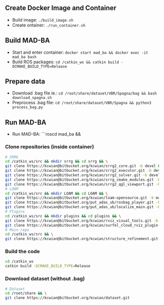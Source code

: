 ## Create Docker Image and Container
- Build image: ```./build_image.sh```
- Create ontainer: ```./run_container.sh```

## Build MAD-BA
- Start and enter container: ```docker start mad_ba && docker exec -it mad_ba bash```
- Build ROS packages: ```cd /catkin_ws && catkin build -DCMAKE_BUILD_TYPE=Release```

## Prepare data
- Download .bag file ie.: ```cd /root/share/dataset/VBR/Spagna/bag && bash download_spagna.sh```
- Preprocess .bag file: ```cd /root/share/dataset/VBR/Spagna && python3 process_bag.py```

## Run MAD-BA
- Run MAD-BA: ```roscd mad_ba && 


### Clone repositories (inside container)
```bash
# SRRG
cd /catkin_ws/src && mkdir srrg && cd srrg && \
git clone https://kcwian@bitbucket.org/kcwian/srrg2_core.git -b devel && \
git clone https://kcwian@bitbucket.org/kcwian/srrg2_executor.git -b devel && \
git clone https://kcwian@bitbucket.org/kcwian/srrg2_solver.git -b devel && \
git clone https://kcwian@bitbucket.org/kcwian/srrg_cmake_modules.git -b master && \
git clone https://kcwian@bitbucket.org/kcwian/srrg2_qgl_viewport.git -b devel && \
# LOAM
cd /catkin_ws/src && mkdir LOAM && cd LOAM && \
git clone https://kcwian@bitbucket.org/kcwian/loam-opensource.git -b master && \
git clone https://kcwian@bitbucket.org/put_adas_ub/rosbag_player.git -b master && \
git clone https://kcwian@bitbucket.org/put_adas_ub/localize_main.git -b master  && \
# Plugins
cd /catkin_ws/src && mkdir plugins && cd plugins && \
git clone https://kcwian@bitbucket.org/kcwian/rviz_visual_tools.git -b noetic-devel && \
git clone https://kcwian@bitbucket.org/kcwian/surfel_cloud_rviz_plugin.git -b master && \
# Main repo
cd /catkin_ws/src && \
git clone https://kcwian@bitbucket.org/kcwian/structure_refinement.git -b rawOptimization
```

### Build the code
```bash
cd /catkin_ws
catkin build -DCMAKE_BUILD_TYPE=Release
```

### Download dataset (without .bag)
```bash
# Dataset
cd /root/share && \
git clone https://kcwian@bitbucket.org/kcwian/dataset.git
```